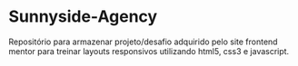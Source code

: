# Sunnyside-Agency
Repositório para armazenar projeto/desafio adquirido pelo site frontend mentor para treinar layouts responsivos utilizando html5, css3 e javascript.
